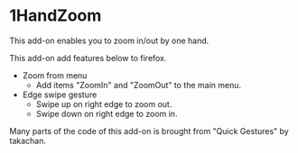 1HandZoom
=========
This add-on enables you to zoom in/out by one hand.

This add-on add features below to firefox.

* Zoom from menu
    * Add items "ZoomIn" and "ZoomOut" to the main menu.
* Edge swipe gesture
    * Swipe up on right edge to zoom out.
    * Swipe down on right edge to zoom in.

Many parts of the code of this add-on is brought from "Quick Gestures" by takachan.
